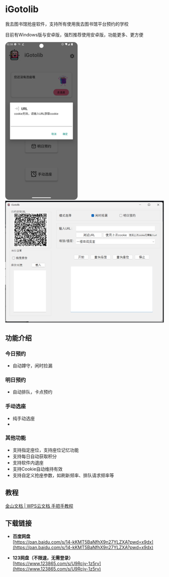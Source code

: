 # iGotolib

我去图书馆抢座软件，支持所有使用我去图书馆平台预约的学校

目前有Windows版与安卓版，强烈推荐使用安卓版，功能更多、更方便

<img src="./readme_image/android.png" alt="安卓版" width="230"/> <img src="./readme_image/windows.png" alt="电脑版" width="690"/> 

## 功能介绍

### 今日预约
- 自动蹲守，闲时捡漏

### 明日预约
- 自动排队，卡点预约

### 手动选座
- 纯手动选座
- 
### 其他功能
- 支持指定座位，支持座位记忆功能
- 支持每日自动获取积分
- 支持软件内退座
- 支持Cookie自动维持有效
- 支持自定义抢座参数，如刷新频率、排队请求频率等

## 教程

[金山文档 | WPS云文档 手把手教程](https://kdocs.cn/l/cs0WC8brESTz)

## 下载链接

- **百度网盘**  
  [https://pan.baidu.com/s/14-kKMT5BaNfhX9n27YLZXA?pwd=x9dx](https://pan.baidu.com/s/14-kKMT5BaNfhX9n27YLZXA?pwd=x9dx)

- **123网盘（不限速，无需登录）**  
  [https://www.123865.com/s/U9Rcjv-1z5rv](https://www.123865.com/s/U9Rcjv-1z5rv)
